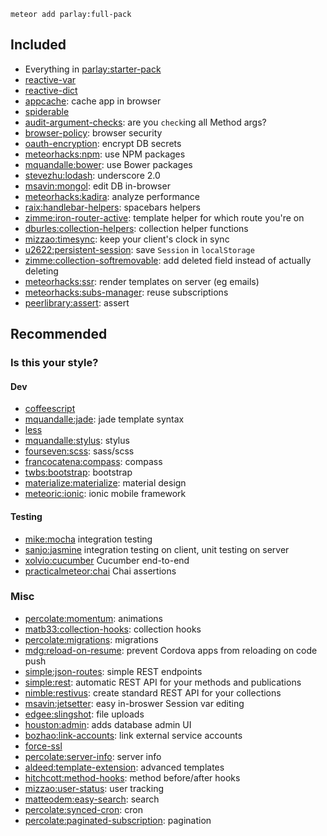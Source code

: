 `meteor add parlay:full-pack`

## Included

- Everything in [parlay:starter-pack](https://github.com/parlaywithme/starter-pack)
- [reactive-var](https://dweldon.silvrback.com/scoped-reactivity)
- [reactive-dict](http://manual.meteor.com/#deps-reactivedictexample)
- [appcache](https://github.com/meteor/meteor/tree/devel/packages/appcache): cache app in browser
- [spiderable](https://atmospherejs.com/meteor/spiderable)
- [audit-argument-checks](http://docs.meteor.com/#/full/auditargumentchecks): are you `check`ing all Method args? 
- [browser-policy](https://github.com/meteor/meteor/tree/devel/packages/browser-policy): browser security
- [oauth-encryption](https://github.com/meteor/meteor/tree/devel/packages/oauth-encryption): encrypt DB secrets
- [meteorhacks:npm](https://github.com/meteorhacks/npm): use NPM packages
- [mquandalle:bower](https://github.com/mquandalle/meteor-bower): use Bower packages
- [stevezhu:lodash](https://lodash.com/): underscore 2.0
- [msavin:mongol](http://mongol.meteor.com/): edit DB in-browser
- [meteorhacks:kadira](https://kadira.io/): analyze performance
- [raix:handlebar-helpers](https://github.com/raix/Meteor-handlebar-helpers): spacebars helpers
- [zimme:iron-router-active](https://github.com/zimme/meteor-iron-router-active): template helper for which route you're on
- [dburles:collection-helpers](https://github.com/dburles/meteor-collection-helpers/): collection helper functions
- [mizzao:timesync](https://github.com/mizzao/meteor-timesync): keep your client's clock in sync
- [u2622:persistent-session](https://github.com/okgrow/meteor-persistent-session/): save `Session` in `localStorage`
- [zimme:collection-softremovable](https://github.com/zimme/meteor-collection-softremovable): add deleted field instead of actually deleting
- [meteorhacks:ssr](https://github.com/meteorhacks/meteor-ssr): render templates on server (eg emails)
- [meteorhacks:subs-manager](https://github.com/meteorhacks/subs-manager): reuse subscriptions
- [peerlibrary:assert](https://github.com/peerlibrary/meteor-assert): assert

## Recommended

### Is this your style?

#### Dev

- [coffeescript](http://docs.meteor.com/#/full/coffeescript)
- [mquandalle:jade](https://github.com/mquandalle/meteor-jade): jade template syntax
- [less](http://docs.meteor.com/#/full/less)
- [mquandalle:stylus](https://github.com/mquandalle/meteor-stylus): stylus
- [fourseven:scss](https://github.com/fourseven/meteor-scss): sass/scss
- [francocatena:compass](https://github.com/francocatena/meteor-compass): compass
- [twbs:bootstrap](https://atmospherejs.com/twbs/bootstrap): bootstrap
- [materialize:materialize](https://atmospherejs.com/materialize/materialize): material design
- [meteoric:ionic](http://meteoric.github.io/): ionic mobile framework

#### Testing

- [mike:mocha](https://github.com/mad-eye/meteor-mocha-web/) integration testing
- [sanjo:jasmine](https://github.com/Sanjo/meteor-jasmine/) integration testing on client, unit testing on server
- [xolvio:cucumber](https://github.com/xolvio/meteor-cucumber) Cucumber end-to-end
- [practicalmeteor:chai](https://github.com/practicalmeteor/meteor-chai/) Chai assertions

### Misc

- [percolate:momentum](https://github.com/percolatestudio/meteor-momentum): animations
- [matb33:collection-hooks](https://github.com/matb33/meteor-collection-hooks): collection hooks
- [percolate:migrations](https://github.com/percolatestudio/meteor-migrations/): migrations
- [mdg:reload-on-resume](https://github.com/meteor/mobile-packages/tree/master/packages/mdg:reload-on-resume): prevent Cordova apps from reloading on code push
- [simple:json-routes](https://github.com/stubailo/meteor-rest/): simple REST endpoints
- [simple:rest](https://github.com/stubailo/meteor-rest/): automatic REST API for your methods and publications
- [nimble:restivus](https://github.com/kahmali/meteor-restivus/): create standard REST API for your collections
- [msavin:jetsetter](https://github.com/msavin/JetSetter): easy in-broswer Session var editing
- [edgee:slingshot](https://github.com/CulturalMe/meteor-slingshot): file uploads
- [houston:admin](https://github.com/gterrono/houston): adds database admin UI
- [bozhao:link-accounts](https://github.com/yubozhao/meteor-link-accounts): link external service accounts
- [force-ssl](https://atmospherejs.com/meteor/force-ssl)
- [percolate:server-info](https://github.com/percolatestudio/meteor-server-info): server info
- [aldeed:template-extension](https://github.com/aldeed/meteor-template-extension): advanced templates
- [hitchcott:method-hooks](https://github.com/hitchcott/meteor-method-hooks): method before/after hooks
- [mizzao:user-status](https://github.com/mizzao/meteor-user-status): user tracking
- [matteodem:easy-search](http://matteodem.github.io/meteor-easy-search/): search
- [percolate:synced-cron](https://github.com/percolatestudio/meteor-synced-cron/): cron
- [percolate:paginated-subscription](https://github.com/percolatestudio/paginated-subscription/): pagination
